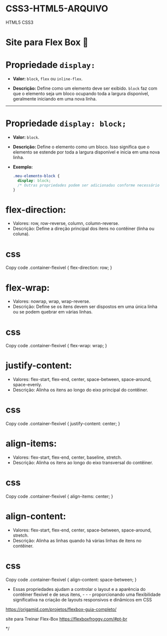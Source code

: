 # CSS3-HTML5-ARQUIVO
HTML5 CSS3

# Site para Flex Box 🎨

# Propriedade `display:`

- **Valor:** `block`, `flex` ou `inline-flex`.
  
- **Descrição:** Define como um elemento deve ser exibido. `block` faz com que o elemento seja um bloco ocupando toda a largura disponível, geralmente iniciando em uma nova linha.

---

# Propriedade `display: block;`

- **Valor:** `block`.
  
- **Descrição:** Define o elemento como um bloco. Isso significa que o elemento se estende por toda a largura disponível e inicia em uma nova linha.

- **Exemplo:**
  
  ```css
  .meu-elemento-block {
    display: block;
    /* Outras propriedades podem ser adicionadas conforme necessário */
  }

# flex-direction:

- Valores: row, row-reverse, column, column-reverse.
- Descrição: Define a direção principal dos itens no contêiner (linha ou coluna).

# css

Copy code
.container-flexivel {
  flex-direction: row;
}

# flex-wrap:

- Valores: nowrap, wrap, wrap-reverse.
- Descrição: Define se os itens devem ser dispostos em uma única linha ou se podem quebrar em várias linhas.

# css

Copy code
.container-flexivel {
  flex-wrap: wrap;
}

# justify-content:

- Valores: flex-start, flex-end, center, space-between, space-around, space-evenly.
- Descrição: Alinha os itens ao longo do eixo principal do contêiner.

# css

Copy code
.container-flexivel {
  justify-content: center;
}

# align-items:

- Valores: flex-start, flex-end, center, baseline, stretch.
- Descrição: Alinha os itens ao longo do eixo transversal do contêiner.

# css

Copy code
.container-flexivel {
  align-items: center;
}

# align-content:

- Valores: flex-start, flex-end, center, space-between, space-around, stretch.
- Descrição: Alinha as linhas quando há várias linhas de itens no contêiner.

# css

Copy code
.container-flexivel {
  align-content: space-between;
}

- Essas propriedades ajudam a controlar o layout e a aparência do contêiner flexível e de seus itens, - - - proporcionando uma flexibilidade significativa na criação de layouts responsivos e dinâmicos em CSS

https://origamid.com/projetos/flexbox-guia-completo/

site para Treinar Flex-Box
https://flexboxfroggy.com/#pt-br

*/